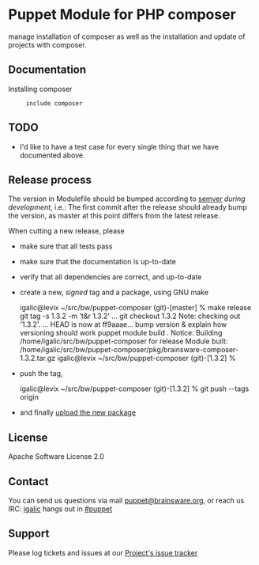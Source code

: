 # Puppet Module for PHP composer

manage installation of composer as well as the installation and update of projects with composer.


## Documentation

Installing composer

```puppet
     include composer
```

## TODO

* I'd like to have a test case for every single thing that we have documented above.

## Release process

The version in Modulefile should be bumped according to [semver](http://semver.org/) *during development*, i.e.: The first commit after the release should already bump the version, as master at this point differs from the latest release.

When cutting a new release, please

* make sure that all tests pass
* make sure that the documentation is up-to-date
* verify that all dependencies are correct, and up-to-date
* create a new, *signed* tag and a package, using GNU make

    igalic@levix ~/src/bw/puppet-composer (git)-[master] % make release
    git tag -s 1.3.2 -m 't&r 1.3.2'
    ...
    git checkout 1.3.2
    Note: checking out '1.3.2'.
    ...
    HEAD is now at ff9aaae... bump version & explain how versioning should work
    puppet module build .
    Notice: Building /home/igalic/src/bw/puppet-composer for release
    Module built: /home/igalic/src/bw/puppet-composer/pkg/brainsware-composer-1.3.2.tar.gz
    igalic@levix ~/src/bw/puppet-composer (git)-[1.3.2] %

* push the tag,

    igalic@levix ~/src/bw/puppet-composer (git)-[1.3.2] % git push --tags origin

* and finally [upload the new package](http://forge.puppetlabs.com/brainsware/composer/upload)

License
-------

Apache Software License 2.0


Contact
-------

You can send us questions via mail [puppet@brainsware.org](puppet@brainsware.org), or reach us IRC: [igalic](https://github.com/igalic) hangs out in [#puppet](irc://freenode.org/#puppet)

Support
-------

Please log tickets and issues at our [Project's issue tracker](https://github.com/Brainsware/puppet-composer/issues)
